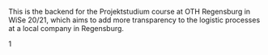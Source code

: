 This is the backend for the Projektstudium course at OTH Regensburg in WiSe 20/21, which aims to add more transparency to the logistic processes at a local company in Regensburg.

1